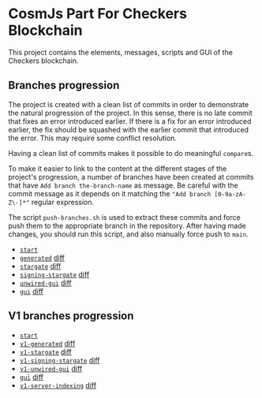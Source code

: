 # CosmJs Part For Checkers Blockchain

This project contains the elements, messages, scripts and GUI of the Checkers blockchain.

## Branches progression

The project is created with a clean list of commits in order to demonstrate the natural progression of the project. In this sense, there is no late commit that fixes an error introduced earlier. If there is a fix for an error introduced earlier, the fix should be squashed with the earlier commit that introduced the error. This may require some conflict resolution.

Having a clean list of commits makes it possible to do meaningful `compare`s.

To make it easier to link to the content at the different stages of the project's progression, a number of branches have been created at commits that have `Add branch the-branch-name` as message. Be careful with the commit message as it depends on it matching the `"Add branch [0-9a-zA-Z\-]*"` regular expression.

The script `push-branches.sh` is used to extract these commits and force push them to the appropriate branch in the repository. After having made changes, you should run this script, and also manually force push to `main`.

* [`start`](../../tree/start)
* [`generated`](../../tree/generated) [diff](../../compare/start...generated)
* [`stargate`](../../tree/stargate) [diff](../../compare/generated...stargate)
* [`signing-stargate`](../../tree/signing-stargate) [diff](../../compare/stargate...signing-stargate)
* [`unwired-gui`](../../tree/unwired-gui) [diff](../../compare/signing-stargate...unwired-gui)
* [`gui`](../../tree/gui) [diff](../../compare/unwired-gui...gui)

## V1 branches progression

* [`start`](../../tree/start)
* [`v1-generated`](../../tree/v1-generated) [diff](../../compare/start...v1-generated)
* [`v1-stargate`](../../tree/v1-stargate) [diff](../../compare/v1-generated...v1-stargate)
* [`v1-signing-stargate`](../../tree/v1-signing-stargate) [diff](../../compare/v1-stargate...v1-signing-stargate)
* [`v1-unwired-gui`](../../tree/v1-unwired-gui) [diff](../../compare/v1-signing-stargate...v1-unwired-gui)
* [`gui`](../../tree/v1-gui) [diff](../../compare/v1-unwired-gui...v1-gui)
* [`v1-server-indexing`](../../tree/v1-server-indexing) [diff](../../compare/v1-gui...v1-server-indexing)
